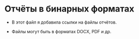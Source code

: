 # Отчёты в бинарных форматах
* В этот файл я добавила ссылки на файлы отчётов.

* Файлы могут быть в форматах DOCX, PDF и др.


